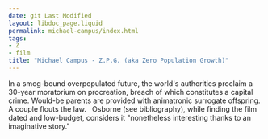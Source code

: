```yaml
---
date: git Last Modified
layout: libdoc_page.liquid
permalink: michael-campus/index.html
tags:
- Z
- film
title: "Michael Campus - Z.P.G. (aka Zero Population Growth)"
---
```


In a smog-bound overpopulated future, the world's  authorities proclaim a 30-year moratorium on procreation, breach of which  constitutes a capital crime. Would-be parents are provided with animatronic  surrogate offspring. A couple flouts the law.
 
Osborne (see bibliography), while finding  the film dated and low-budget, considers it "nonetheless interesting thanks to  an imaginative story."